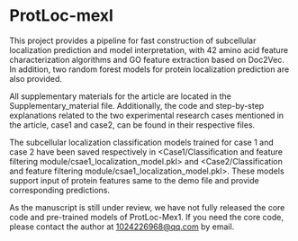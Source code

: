 # ProtLoc-mexl
This project provides a pipeline for fast construction of subcellular localization prediction and model interpretation, with 42 amino acid feature characterization algorithms and GO feature extraction based on Doc2Vec. In addition, two random forest models for protein localization prediction are also provided.

All supplementary materials for the article are located in the Supplementary_material file. Additionally, the code and step-by-step explanations related to the two experimental research cases mentioned in the article, case1 and case2, can be found in their respective files.

The subcellular localization classification models trained for case 1 and case 2 have been saved respectively in <Case1/Classification and feature filtering module/csae1_localization_model.pkl> and <Case2/Classification and feature filtering module/csae1_localization_model.pkl>. These models support input of protein features same to the demo file and provide corresponding predictions.

As the manuscript is still under review, we have not fully released the core code and pre-trained models of ProtLoc-Mex1. If you need the core code, please contact the author at 1024226968@qq.com by email.
